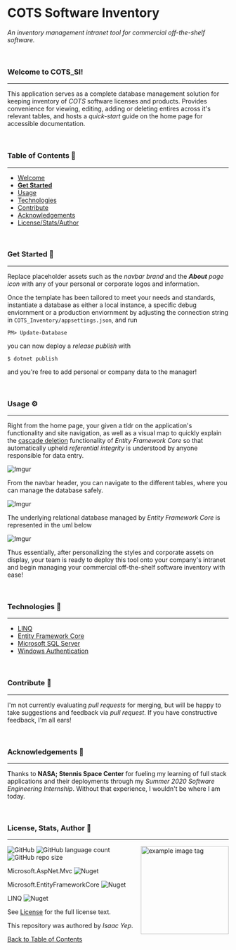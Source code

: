﻿# COTS Software Inventory
*An inventory management intranet tool for commercial off-the-shelf software.*

<br />

### Welcome to COTS_SI!
<hr>

This application serves as a complete database management solution for keeping inventory of *COTS* software licenses and products. Provides convenience for viewing, editing, adding or deleting entires across it's relevant tables, and hosts a *quick-start* guide on the home page for accessible documentation.

<br />

### Table of Contents 📖
<hr>

  - [Welcome](#welcome-to-cots_si)
  - [**Get Started**](#get-started-)
  - [Usage](#usage-)
  - [Technologies](#technologies-)
  - [Contribute](#Contribute-)
  - [Acknowledgements](#acknowledgements-)
  - [License/Stats/Author](#license-stats-author-)

<br />

### Get Started 🚀
<hr>

Replace placeholder assets such as the *navbar brand* and the ***About** page icon* with any of your personal or corporate logos and information.



Once the template has been tailored to meet your needs and standards, instantiate a database as either a local instance, a specific debug enviornment or a production enviornment by adjusting the connection string in `COTS_Inventory/appsettings.json`, and run
```
PM> Update-Database
```
you can now deploy a *release publish* with

```
$ dotnet publish
```
and you're free to add personal or company data to the manager!

<br />

### Usage ⚙
<hr>

Right from the home page, your given a tldr on the application's functionality and site navigation, as well as a visual map to quickly explain the [cascade deletion](https://docs.microsoft.com/en-us/ef/core/saving/cascade-delete) functionality of *Entity Framework Core* so that automatically upheld *referential integrity* is understood by anyone responsible for data entry.

![Imgur](https://i.imgur.com/kC3Zi1S.png)

From the navbar header, you can navigate to the different tables, where you can manage the database safely.

![Imgur](https://i.imgur.com/KjmQGmm.png)

The underlying relational database managed by *Entity Framework Core* is represented in the uml below

![Imgur](https://i.imgur.com/T2MI0OQ.png)

Thus essentially, after personalizing the styles and corporate assets on display, your team is ready to deploy this tool onto your company's intranet and begin managing your commercial off-the-shelf software inventory with ease!

<br />

### Technologies 🧰
<hr>

  - [LINQ](https://docs.microsoft.com/en-us/dotnet/standard/linq/)
  - [Entity Framework Core](https://docs.microsoft.com/en-us/ef/)
  - [Microsoft SQL Server](https://docs.microsoft.com/en-us/sql/sql-server/?view=sql-server-ver15)
  - [Windows Authentication](https://docs.microsoft.com/en-us/aspnet/core/security/authentication/windowsauth?view=aspnetcore-3.1&tabs=visual-studio)


<br />

### Contribute 🤝
<hr>

I'm not currently evaluating *pull requests* for merging, but will be happy to take suggestions and feedback via *pull request*. If you have constructive feedback, I'm all ears!

<br />

### Acknowledgements 💙
<hr>

Thanks to **NASA; Stennis Space Center** for fueling my learning of full stack applications and their deployments through my *Summer 2020 Software Engineering Internship*. Without that experience, I wouldn't be where I am today.

<br />

### License, Stats, Author 📜
<hr>

<img align="right" alt="example image tag" src="https://i.imgur.com/jtNwEWu.png" width="200" />

<!-- badge cluster -->

![GitHub](https://img.shields.io/github/license/anthonybench/COTS_SI) ![GitHub language count](https://img.shields.io/github/languages/count/anthonybench/COTS_SI) ![GitHub repo size](https://img.shields.io/github/repo-size/anthonybench/COTS_SI)

Microsoft.AspNet.Mvc ![Nuget](https://img.shields.io/nuget/v/Microsoft.AspNet.Mvc)

Microsoft.EntityFrameworkCore ![Nuget](https://img.shields.io/nuget/v/Microsoft.EntityFrameworkCore)

LINQ ![Nuget](https://img.shields.io/nuget/v/System.Linq)

<!-- / -->
See [License](https://opensource.org/licenses/MIT) for the full license text.

This repository was authored by *Isaac Yep*.

[Back to Table of Contents](#table-of-contents-)
